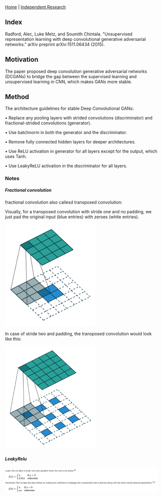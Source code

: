 [Home](https://clojia.github.io/) | [Independent Research](https://clojia.github.io/independent-research/) 

## Index
Radford, Alec, Luke Metz, and Soumith Chintala. "Unsupervised representation learning with deep convolutional generative adversarial networks." arXiv preprint arXiv:1511.06434 (2015).

## Motivation
The paper proposed deep convolution generative adversarial networks (DCGANs) to bridge the gap between the supervised learning and unsupervised learning in CNN, which makes GANs more stable.

## Method

The architecture guidelines for stable Deep Convolutional GANs:

• Replace any pooling layers with strided convolutions (discriminator) and fractional-strided
convolutions (generator).

• Use batchnorm in both the generator and the discriminator.

• Remove fully connected hidden layers for deeper architectures.

• Use ReLU activation in generator for all layers except for the output, which uses Tanh.

• Use LeakyReLU activation in the discriminator for all layers.

### Notes

##### Fractional convolution

fractional convolution also callesd transposed convolution:

Visually, for a transposed convolution with stride one and no padding, we just pad the original input (blue entries) with zeroes (white entries).

<img src="images/deconv.gif" width="300"> 

In case of stride two and padding, the transposed convolution would look like this:

<img src="images/stride-deconv.gif" width="300"> 


##### LeakyRelu

<img src="images/leakyRelu.png" width="800"> 
